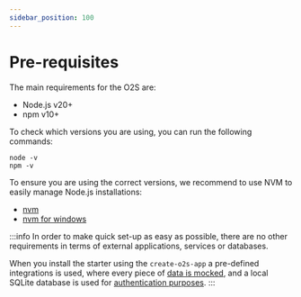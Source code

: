 ```yaml
---
sidebar_position: 100
---
```


# Pre-requisites

The main requirements for the O2S are:
- Node.js v20+
- npm v10+

To check which versions you are using, you can run the following commands:
```shell
node -v
npm -v
```

To ensure you are using the correct versions, we recommend to use NVM to easily manage Node.js installations:
- [nvm](https://github.com/nvm-sh/nvm)
- [nvm for windows](https://github.com/coreybutler/nvm-windows)

:::info
In order to make quick set-up as easy as possible, there are no other requirements in terms of external applications, services or databases.

When you install the starter using the `create-o2s-app` a pre-defined integrations is used, where every piece of [data is mocked](../integrations/mocked/mocked.md), and a local SQLite database is used for [authentication purposes](../main-components/frontend-app/authentication.md).
:::
